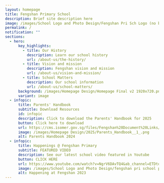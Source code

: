 ```yaml
---
layout: homepage
title: Fengshan Primary School
description: Brief site description here
image: /images/School Logo and Photo Design/Fengshan Pri Sch Logo (no bg).png
permalink: /
notification: ""
sections:
  - hero:
      key_highlights:
        - title: Our History
          description: Learn our school history
          url: /about-us/the-history/
        - title: Vision and mission
          description: Fengshan vision and mission
          url: /about-us/vision-and-mission/
        - title: School Matters
          description: Our school information
          url: /about-us/school-matters/
      background: /images/Homepage Design/Homepage Final v2 1920x720.png
      variant: image
  - infopic:
      title: Parents' Handbook
      subtitle: Download Resources
      id: infopic
      description: Click to download the Parents' Handbook for 2025
      button: Click here to download
      url: https://cms.isomer.gov.sg/files/Fengshan%20Document%20Links/2025/Parents__Handbook_2025.pdf
      image: /images/Homepage Design/2025/Parents_Handbook__1_.png
      alt: Parents Handbook 2024
  - infopic:
      title: Happenings @ Fengshan Primary
      subtitle: FEATURED VIDEO
      description: See our latest school video featured in Youtube
      button: CLICK HERE
      url: https://www.youtube.com/watch?v=NgrV6DAvTQ4&ab_channel=ETDtogo
      image: /images/School Logo and Photo Design/fengshan pri school pic.png
      alt: Happening at Fengshan 2023
---
```

